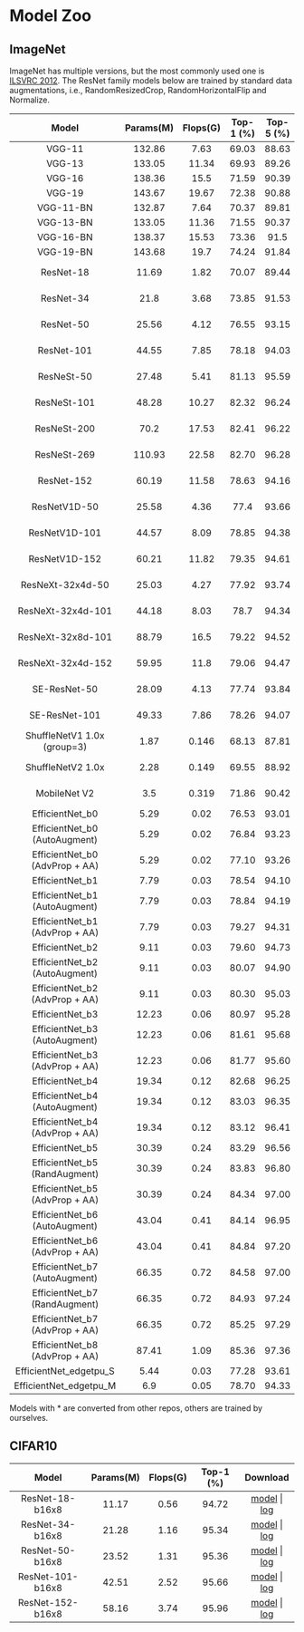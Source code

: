 # Model Zoo

## ImageNet

ImageNet has multiple versions, but the most commonly used one is [ILSVRC 2012](http://www.image-net.org/challenges/LSVRC/2012/).
The ResNet family models below are trained by standard data augmentations, i.e., RandomResizedCrop, RandomHorizontalFlip and Normalize.


|         Model         | Params(M) | Flops(G) | Top-1 (%) | Top-5 (%) | Download |
|:---------------------:|:---------:|:--------:|:---------:|:---------:|:--------:|
| VGG-11 | 132.86 | 7.63 | 69.03 | 88.63 | [model](https://openmmlab.oss-cn-hangzhou.aliyuncs.com/mmclassification/v0/imagenet/vgg11-01ecd97e.pth)* |
| VGG-13 | 133.05 | 11.34 | 69.93 | 89.26 | [model](https://openmmlab.oss-cn-hangzhou.aliyuncs.com/mmclassification/v0/imagenet/vgg13-9ad3945d.pth)*|
| VGG-16 | 138.36 | 15.5 | 71.59 | 90.39 | [model](https://openmmlab.oss-cn-hangzhou.aliyuncs.com/mmclassification/v0/imagenet/vgg16-91b6d117.pth)*|
| VGG-19 | 143.67 | 19.67 | 72.38 | 90.88 | [model](https://openmmlab.oss-cn-hangzhou.aliyuncs.com/mmclassification/v0/imagenet/vgg19-fee352a8.pth)*|
| VGG-11-BN | 132.87 | 7.64 | 70.37 | 89.81 | [model](https://openmmlab.oss-cn-hangzhou.aliyuncs.com/mmclassification/v0/imagenet/vgg11_bn-6fbbbf3f.pth)*|
| VGG-13-BN | 133.05 | 11.36 | 71.55 | 90.37 | [model](https://openmmlab.oss-cn-hangzhou.aliyuncs.com/mmclassification/v0/imagenet/vgg13_bn-4b5f9390.pth)*|
| VGG-16-BN | 138.37 | 15.53 | 73.36 | 91.5 | [model](https://openmmlab.oss-cn-hangzhou.aliyuncs.com/mmclassification/v0/imagenet/vgg16_bn-3ac6d8fd.pth)*|
| VGG-19-BN | 143.68 | 19.7 | 74.24 | 91.84 | [model](https://openmmlab.oss-cn-hangzhou.aliyuncs.com/mmclassification/v0/imagenet/vgg19_bn-7c058385.pth)*|
| ResNet-18             | 11.69     | 1.82     | 70.07 | 89.44 | [model](https://openmmlab.oss-accelerate.aliyuncs.com/mmclassification/v0/imagenet/resnet18_batch256_20200708-34ab8f90.pth) &#124; [log](https://openmmlab.oss-accelerate.aliyuncs.com/mmclassification/v0/imagenet/resnet18_batch256_20200708-34ab8f90.log.json) |
| ResNet-34             | 21.8      | 3.68     | 73.85 | 91.53 | [model](https://openmmlab.oss-accelerate.aliyuncs.com/mmclassification/v0/imagenet/resnet34_batch256_20200708-32ffb4f7.pth) &#124; [log](https://openmmlab.oss-accelerate.aliyuncs.com/mmclassification/v0/imagenet/resnet34_batch256_20200708-32ffb4f7.log.json) |
| ResNet-50             | 25.56     | 4.12     | 76.55 | 93.15 | [model](https://openmmlab.oss-accelerate.aliyuncs.com/mmclassification/v0/imagenet/resnet50_batch256_20200708-cfb998bf.pth) &#124; [log](https://openmmlab.oss-accelerate.aliyuncs.com/mmclassification/v0/imagenet/resnet50_batch256_20200708-cfb998bf.log.json) |
| ResNet-101            | 44.55     | 7.85     | 78.18 | 94.03 | [model](https://openmmlab.oss-accelerate.aliyuncs.com/mmclassification/v0/imagenet/resnet101_batch256_20200708-753f3608.pth) &#124; [log](https://openmmlab.oss-accelerate.aliyuncs.com/mmclassification/v0/imagenet/resnet101_batch256_20200708-753f3608.log.json) |
| ResNeSt-50            | 27.48     | 5.41     | 81.13 | 95.59 | [model](https://openmmlab.oss-cn-hangzhou.aliyuncs.com/mmclassification/v0/imagenet/resnest50_converted-1ebf0afe.pth) &#124; [log]() |
| ResNeSt-101           | 48.28     | 10.27    | 82.32 | 96.24 | [model](https://openmmlab.oss-cn-hangzhou.aliyuncs.com/mmclassification/v0/imagenet/resnest101_converted-032caa52.pth) &#124; [log]() |
| ResNeSt-200           | 70.2      | 17.53    | 82.41 | 96.22 | [model](https://openmmlab.oss-cn-hangzhou.aliyuncs.com/mmclassification/v0/imagenet/resnest200_converted-581a60f2.pth) &#124; [log]() |
| ResNeSt-269           | 110.93    | 22.58    | 82.70 | 96.28 | [model](https://openmmlab.oss-cn-hangzhou.aliyuncs.com/mmclassification/v0/imagenet/resnest269_converted-59930960.pth) &#124; [log]() |
| ResNet-152            | 60.19     | 11.58    | 78.63 | 94.16 | [model](https://openmmlab.oss-accelerate.aliyuncs.com/mmclassification/v0/imagenet/resnet152_batch256_20200708-ec25b1f9.pth) &#124; [log](https://openmmlab.oss-accelerate.aliyuncs.com/mmclassification/v0/imagenet/resnet152_batch256_20200708-ec25b1f9.log.json) |
| ResNetV1D-50          | 25.58     | 4.36     | 77.4  | 93.66 | [model](https://openmmlab.oss-accelerate.aliyuncs.com/mmclassification/v0/imagenet/resnetv1d50_batch256_20200708-1ad0ce94.pth) &#124; [log](https://openmmlab.oss-accelerate.aliyuncs.com/mmclassification/v0/imagenet/resnetv1d50_batch256_20200708-1ad0ce94.log.json) |
| ResNetV1D-101         | 44.57     | 8.09     | 78.85 | 94.38 | [model](https://openmmlab.oss-accelerate.aliyuncs.com/mmclassification/v0/imagenet/resnetv1d101_batch256_20200708-9cb302ef.pth) &#124; [log](https://openmmlab.oss-accelerate.aliyuncs.com/mmclassification/v0/imagenet/resnetv1d101_batch256_20200708-9cb302ef.log.json) |
| ResNetV1D-152         | 60.21     | 11.82    | 79.35 | 94.61 | [model](https://openmmlab.oss-accelerate.aliyuncs.com/mmclassification/v0/imagenet/resnetv1d152_batch256_20200708-e79cb6a2.pth) &#124; [log](https://openmmlab.oss-accelerate.aliyuncs.com/mmclassification/v0/imagenet/resnetv1d152_batch256_20200708-e79cb6a2.log.json) |
| ResNeXt-32x4d-50      | 25.03     | 4.27     | 77.92 | 93.74 | [model](https://openmmlab.oss-accelerate.aliyuncs.com/mmclassification/v0/imagenet/resnext50_32x4d_batch256_20200708-c07adbb7.pth) &#124; [log](https://openmmlab.oss-accelerate.aliyuncs.com/mmclassification/v0/imagenet/resnext50_32x4d_batch256_20200708-c07adbb7.log.json) |
| ResNeXt-32x4d-101     | 44.18     | 8.03     | 78.7  | 94.34 | [model](https://openmmlab.oss-accelerate.aliyuncs.com/mmclassification/v0/imagenet/resnext101_32x4d_batch256_20200708-87f2d1c9.pth) &#124; [log](https://openmmlab.oss-accelerate.aliyuncs.com/mmclassification/v0/imagenet/resnext101_32x4d_batch256_20200708-87f2d1c9.log.json) |
| ResNeXt-32x8d-101     | 88.79     | 16.5     | 79.22 | 94.52 | [model](https://openmmlab.oss-accelerate.aliyuncs.com/mmclassification/v0/imagenet/resnext101_32x8d_batch256_20200708-1ec34aa7.pth) &#124; [log](https://openmmlab.oss-accelerate.aliyuncs.com/mmclassification/v0/imagenet/resnext101_32x8d_batch256_20200708-1ec34aa7.log.json) |
| ResNeXt-32x4d-152     | 59.95     | 11.8     | 79.06 | 94.47 | [model](https://openmmlab.oss-accelerate.aliyuncs.com/mmclassification/v0/imagenet/resnext152_32x4d_batch256_20200708-aab5034c.pth) &#124; [log](https://openmmlab.oss-accelerate.aliyuncs.com/mmclassification/v0/imagenet/resnext152_32x4d_batch256_20200708-aab5034c.log.json) |
| SE-ResNet-50          | 28.09     | 4.13     | 77.74 | 93.84 | [model](https://openmmlab.oss-accelerate.aliyuncs.com/mmclassification/v0/imagenet/se-resnet50_batch256_20200804-ae206104.pth) &#124; [log](https://openmmlab.oss-accelerate.aliyuncs.com/mmclassification/v0/imagenet/se-resnet50_batch256_20200708-657b3c36.log.json) |
| SE-ResNet-101         | 49.33     | 7.86     | 78.26 | 94.07 | [model](https://openmmlab.oss-accelerate.aliyuncs.com/mmclassification/v0/imagenet/se-resnet101_batch256_20200804-ba5b51d4.pth) &#124; [log](https://openmmlab.oss-accelerate.aliyuncs.com/mmclassification/v0/imagenet/se-resnet101_batch256_20200708-038a4d04.log.json) |
| ShuffleNetV1 1.0x (group=3)| 1.87 | 0.146    | 68.13 | 87.81 | [model](https://openmmlab.oss-accelerate.aliyuncs.com/mmclassification/v0/imagenet/shufflenet_v1_batch1024_20200804-5d6cec73.pth) &#124; [log](https://openmmlab.oss-accelerate.aliyuncs.com/mmclassification/v0/imagenet/shufflenet_v1_batch1024_20200804-5d6cec73.log.json) |
| ShuffleNetV2 1.0x     | 2.28      | 0.149    | 69.55 | 88.92 | [model](https://openmmlab.oss-accelerate.aliyuncs.com/mmclassification/v0/imagenet/shufflenet_v2_batch1024_20200812-5bf4721e.pth) &#124; [log](https://openmmlab.oss-accelerate.aliyuncs.com/mmclassification/v0/imagenet/shufflenet_v2_batch1024_20200804-8860eec9.log.json) |
| MobileNet V2          | 3.5       | 0.319    | 71.86 | 90.42 | [model](https://openmmlab.oss-accelerate.aliyuncs.com/mmclassification/v0/imagenet/mobilenet_v2_batch256_20200708-3b2dc3af.pth) &#124; [log](https://openmmlab.oss-accelerate.aliyuncs.com/mmclassification/v0/imagenet/mobilenet_v2_batch256_20200708-3b2dc3af.log.json) |
| EfficientNet_b0               | 5.29 | 0.02  | 76.53 | 93.01 | [model](https://openmmlab.oss-cn-hangzhou.aliyuncs.com/mmclassification/v0/imagenet/efficientnet_b0_20200902-fbd07c93.pth) &#124; - |
| EfficientNet_b0 (AutoAugment) | 5.29 | 0.02  | 76.84 | 93.23 | [model](https://openmmlab.oss-cn-hangzhou.aliyuncs.com/mmclassification/v0/imagenet/efficientnet_b0_autoaugment_20200902-bc21d1cb.pth) &#124; - |
| EfficientNet_b0 (AdvProp + AA)| 5.29 | 0.02  | 77.10 | 93.26 | [model](https://openmmlab.oss-cn-hangzhou.aliyuncs.com/mmclassification/v0/imagenet/efficientnet_b0_advprob_20200902-71f75f44.pth) &#124; - |
| EfficientNet_b1               | 7.79 | 0.03  | 78.54 | 94.10 | [model](https://openmmlab.oss-cn-hangzhou.aliyuncs.com/mmclassification/v0/imagenet/efficientnet_b1_20200902-c43b8538.pth) &#124; - |
| EfficientNet_b1 (AutoAugment) | 7.79 | 0.03  | 78.84 | 94.19 | [model](https://openmmlab.oss-cn-hangzhou.aliyuncs.com/mmclassification/v0/imagenet/efficientnet_b1_autoaugment_20200902-6057bf77.pth) &#124; - |
| EfficientNet_b1 (AdvProp + AA)| 7.79 | 0.03  | 79.27 | 94.31 | [model](https://openmmlab.oss-cn-hangzhou.aliyuncs.com/mmclassification/v0/imagenet/efficientnet_b1_advprob_20200902-7b910c4e.pth) &#124; - |
| EfficientNet_b2               | 9.11 | 0.03  | 79.60 | 94.73 | [model](https://openmmlab.oss-cn-hangzhou.aliyuncs.com/mmclassification/v0/imagenet/efficientnet_b2_20200902-28d2d19a.pth) &#124; - |
| EfficientNet_b2 (AutoAugment) | 9.11 | 0.03  | 80.07 | 94.90 | [model](https://openmmlab.oss-cn-hangzhou.aliyuncs.com/mmclassification/v0/imagenet/efficientnet_b2_autoaugment_20200902-755b5570.pth) &#124; - |
| EfficientNet_b2 (AdvProp + AA)| 9.11 | 0.03  | 80.30 | 95.03 | [model](https://openmmlab.oss-cn-hangzhou.aliyuncs.com/mmclassification/v0/imagenet/efficientnet_b2_advprob_20200902-92aae5db.pth) &#124; - |
| EfficientNet_b3               | 12.23| 0.06  | 80.97 | 95.28 | [model](https://openmmlab.oss-cn-hangzhou.aliyuncs.com/mmclassification/v0/imagenet/efficientnet_b3_20200902-6b3b50db.pth) &#124; - |
| EfficientNet_b3 (AutoAugment) | 12.23| 0.06  | 81.61 | 95.68 | [model](https://openmmlab.oss-cn-hangzhou.aliyuncs.com/mmclassification/v0/imagenet/efficientnet_b3_autoaugment_20200902-98895895.pth) &#124; - |
| EfficientNet_b3 (AdvProp + AA)| 12.23| 0.06  | 81.77 | 95.60 | [model](https://openmmlab.oss-cn-hangzhou.aliyuncs.com/mmclassification/v0/imagenet/efficientnet_b3_advprob_20200902-2e57aa32.pth) &#124; - |
| EfficientNet_b4               | 19.34| 0.12  | 82.68 | 96.25 | [model](https://openmmlab.oss-cn-hangzhou.aliyuncs.com/mmclassification/v0/imagenet/efficientnet_b4_20200902-6e724d3d.pth) &#124; - |
| EfficientNet_b4 (AutoAugment) | 19.34| 0.12  | 83.03 | 96.35 | [model](https://openmmlab.oss-cn-hangzhou.aliyuncs.com/mmclassification/v0/imagenet/efficientnet_b4_autoaugment_20200902-cb07b99a.pth) &#124; - |
| EfficientNet_b4 (AdvProp + AA)| 19.34| 0.12  | 83.12 | 96.41 | [model](https://openmmlab.oss-cn-hangzhou.aliyuncs.com/mmclassification/v0/imagenet/efficientnet_b4_advprob_20200902-d2a17db9.pth) &#124; - |
| EfficientNet_b5               | 30.39| 0.24  | 83.29 | 96.56 | [model](https://openmmlab.oss-cn-hangzhou.aliyuncs.com/mmclassification/v0/imagenet/efficientnet_b5_20200902-bfd0f1db.pth) &#124; - |
| EfficientNet_b5 (RandAugment) | 30.39| 0.24  | 83.83 | 96.80 | [model](https://openmmlab.oss-cn-hangzhou.aliyuncs.com/mmclassification/v0/imagenet/efficientnet_b5_randaugment_20200902-ea4db767.pth) &#124; - |
| EfficientNet_b5 (AdvProp + AA)| 30.39| 0.24  | 84.34 | 97.00 | [model](https://openmmlab.oss-cn-hangzhou.aliyuncs.com/mmclassification/v0/imagenet/efficientnet_b5_advprob_20200902-27015836.pth) &#124; - |
| EfficientNet_b6 (AutoAugment) | 43.04| 0.41  | 84.14 | 96.95 | [model](https://openmmlab.oss-cn-hangzhou.aliyuncs.com/mmclassification/v0/imagenet/efficientnet_b6_autoaugment_20200902-e751721d.pth) &#124; - |
| EfficientNet_b6 (AdvProp + AA)| 43.04| 0.41  | 84.84 | 97.20 | [model](https://openmmlab.oss-cn-hangzhou.aliyuncs.com/mmclassification/v0/imagenet/efficientnet_b6_advprob_20200902-38908102.pth) &#124; - |
| EfficientNet_b7 (AutoAugment) | 66.35| 0.72  | 84.58 | 97.00 | [model](https://openmmlab.oss-cn-hangzhou.aliyuncs.com/mmclassification/v0/imagenet/efficientnet_b7_autoaugment_20200902-848069e8.pth) &#124; - |
| EfficientNet_b7 (RandAugment) | 66.35| 0.72  | 84.93 | 97.24 | [model](https://openmmlab.oss-cn-hangzhou.aliyuncs.com/mmclassification/v0/imagenet/efficientnet_b7_randaugment_20200902-584f1258.pth) &#124; - |
| EfficientNet_b7 (AdvProp + AA)| 66.35| 0.72  | 85.25 | 97.29 | [model](https://openmmlab.oss-cn-hangzhou.aliyuncs.com/mmclassification/v0/imagenet/efficientnet_b7_advprob_20200902-2269887d.pth) &#124; - |
| EfficientNet_b8 (AdvProp + AA)| 87.41| 1.09  | 85.36 | 97.36 | [model](https://openmmlab.oss-cn-hangzhou.aliyuncs.com/mmclassification/v0/imagenet/efficientnet_b8_advprob_20200902-7673a8bf.pth) &#124; - |
| EfficientNet_edgetpu_S        | 5.44 | 0.03  | 77.28 | 93.61 | [model](https://openmmlab.oss-cn-hangzhou.aliyuncs.com/mmclassification/v0/imagenet/efficientnet_es_20200902-81a6b8fc.pth) &#124; - |
| EfficientNet_edgetpu_M        | 6.9  | 0.05  | 78.70 | 94.33 | [model](https://openmmlab.oss-cn-hangzhou.aliyuncs.com/mmclassification/v0/imagenet/efficientnet_em_20200902-d9c295bc.pth) &#124; - |

Models with * are converted from other repos, others are trained by ourselves.


## CIFAR10

|         Model         | Params(M) | Flops(G) | Top-1 (%) | Download |
|:---------------------:|:---------:|:--------:|:---------:|:--------:|
| ResNet-18-b16x8 | 11.17 | 0.56 | 94.72 | [model](https://openmmlab.oss-accelerate.aliyuncs.com/mmclassification/v0/cifar10/resnet18_b16x8_20200823-f906fa4e.pth) &#124; [log](https://openmmlab.oss-accelerate.aliyuncs.com/mmclassification/v0/cifar10/resnet18_b16x8_20200823-f906fa4e.log.json) |
| ResNet-34-b16x8 | 21.28 | 1.16 | 95.34 | [model](https://openmmlab.oss-accelerate.aliyuncs.com/mmclassification/v0/cifar10/resnet34_b16x8_20200823-52d5d832.pth) &#124; [log](https://openmmlab.oss-accelerate.aliyuncs.com/mmclassification/v0/cifar10/resnet34_b16x8_20200823-52d5d832.log.json) |
| ResNet-50-b16x8 | 23.52 | 1.31 | 95.36 | [model](https://openmmlab.oss-accelerate.aliyuncs.com/mmclassification/v0/cifar10/resnet50_b16x8_20200823-882aa7b1.pth) &#124; [log](https://openmmlab.oss-accelerate.aliyuncs.com/mmclassification/v0/cifar10/resnet50_b16x8_20200823-882aa7b1.log.json) |
| ResNet-101-b16x8 | 42.51 | 2.52 | 95.66 | [model](https://openmmlab.oss-accelerate.aliyuncs.com/mmclassification/v0/cifar10/resnet101_b16x8_20200823-d9501bbc.pth) &#124; [log](https://openmmlab.oss-accelerate.aliyuncs.com/mmclassification/v0/cifar10/resnet101_b16x8_20200823-d9501bbc.log.json) |
| ResNet-152-b16x8 | 58.16 | 3.74 | 95.96 | [model](https://openmmlab.oss-accelerate.aliyuncs.com/mmclassification/v0/cifar10/resnet152_b16x8_20200823-ad4d5d0c.pth) &#124; [log](https://openmmlab.oss-accelerate.aliyuncs.com/mmclassification/v0/cifar10/resnet152_b16x8_20200823-ad4d5d0c.log.json) |
